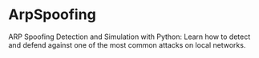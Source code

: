 # ArpSpoofing
ARP Spoofing Detection and Simulation with Python: Learn how to detect and defend against one of the most common attacks on local networks.
